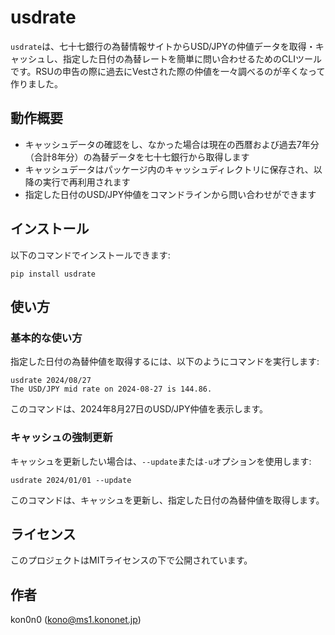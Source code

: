 # usdrate

`usdrate`は、七十七銀行の為替情報サイトからUSD/JPYの仲値データを取得・キャッシュし、指定した日付の為替レートを簡単に問い合わせるためのCLIツールです。RSUの申告の際に過去にVestされた際の仲値を一々調べるのが辛くなって作りました。

## 動作概要

- キャッシュデータの確認をし、なかった場合は現在の西暦および過去7年分（合計8年分）の為替データを七十七銀行から取得します
- キャッシュデータはパッケージ内のキャッシュディレクトリに保存され、以降の実行で再利用されます
- 指定した日付のUSD/JPY仲値をコマンドラインから問い合わせができます

## インストール

以下のコマンドでインストールできます:

    pip install usdrate

## 使い方

### 基本的な使い方

指定した日付の為替仲値を取得するには、以下のようにコマンドを実行します:

    usdrate 2024/08/27
    The USD/JPY mid rate on 2024-08-27 is 144.86.

このコマンドは、2024年8月27日のUSD/JPY仲値を表示します。

### キャッシュの強制更新

キャッシュを更新したい場合は、`--update`または`-u`オプションを使用します:

    usdrate 2024/01/01 --update

このコマンドは、キャッシュを更新し、指定した日付の為替仲値を取得します。


## ライセンス

このプロジェクトはMITライセンスの下で公開されています。

## 作者

kon0n0 (kono@ms1.kononet.jp)
